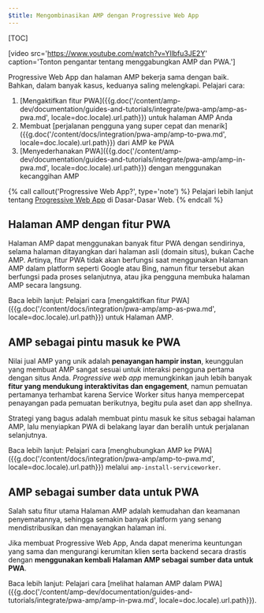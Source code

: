 ```yaml
---
$title: Mengombinasikan AMP dengan Progressive Web App
---
```

[TOC]

[video src='https://www.youtube.com/watch?v=Yllbfu3JE2Y' caption='Tonton pengantar tentang menggabungkan AMP dan PWA.']

Progressive Web App dan halaman AMP bekerja sama dengan baik. Bahkan, dalam banyak kasus, keduanya saling melengkapi. Pelajari cara:

1. [Mengaktifkan fitur PWA]({{g.doc('/content/amp-dev/documentation/guides-and-tutorials/integrate/pwa-amp/amp-as-pwa.md', locale=doc.locale).url.path}}) untuk halaman AMP Anda
2. Membuat [perjalanan pengguna yang super cepat dan menarik]({{g.doc('/content/docs/integration/pwa-amp/amp-to-pwa.md', locale=doc.locale).url.path}}) dari AMP ke PWA
3. [Menyederhanakan PWA]({{g.doc('/content/amp-dev/documentation/guides-and-tutorials/integrate/pwa-amp/amp-in-pwa.md', locale=doc.locale).url.path}}) dengan menggunakan kecanggihan AMP

{% call callout('Progressive Web App?', type='note') %}
Pelajari lebih lanjut tentang [Progressive Web App](https://developers.google.com/web/progressive-web-apps/) di Dasar-Dasar Web.
{% endcall %}

## Halaman AMP dengan fitur PWA

Halaman AMP dapat menggunakan banyak fitur PWA dengan sendirinya, selama halaman ditayangkan dari halaman asli (domain situs), bukan Cache AMP. Artinya, fitur PWA tidak akan berfungsi saat menggunakan Halaman AMP dalam platform seperti Google atau Bing, namun fitur tersebut akan berfungsi pada proses selanjutnya, atau jika pengguna membuka halaman AMP secara langsung.

Baca lebih lanjut: Pelajari cara [mengaktifkan fitur PWA]({{g.doc('/content/docs/integration/pwa-amp/amp-as-pwa.md', locale=doc.locale).url.path}}) untuk Halaman AMP.

## AMP sebagai pintu masuk ke PWA

Nilai jual AMP yang unik adalah **penayangan hampir instan**, keunggulan yang membuat AMP sangat sesuai untuk interaksi pengguna pertama dengan situs Anda. *Progressive web app* memungkinkan jauh lebih banyak **fitur yang mendukung interaktivitas dan engagement**, namun pemuatan pertamanya terhambat karena Service Worker situs hanya mempercepat penayangan pada pemuatan berikutnya, begitu pula aset dan app shellnya.

Strategi yang bagus adalah membuat pintu masuk ke situs sebagai halaman AMP, lalu menyiapkan PWA di belakang layar dan beralih untuk perjalanan selanjutnya.

Baca lebih lanjut: Pelajari cara [menghubungkan AMP ke PWA]({{g.doc('/content/docs/integration/pwa-amp/amp-to-pwa.md', locale=doc.locale).url.path}}) melalui `amp-install-serviceworker`.

## AMP sebagai sumber data untuk PWA

Salah satu fitur utama Halaman AMP adalah kemudahan dan keamanan penyematannya, sehingga semakin banyak platform yang senang mendistribusikan dan menayangkan halaman ini.

Jika membuat Progressive Web App, Anda dapat menerima keuntungan yang sama dan mengurangi kerumitan klien serta backend secara drastis dengan **menggunakan kembali Halaman AMP sebagai sumber data untuk PWA**.

Baca lebih lanjut: Pelajari cara [melihat halaman AMP dalam PWA]({{g.doc('/content/amp-dev/documentation/guides-and-tutorials/integrate/pwa-amp/amp-in-pwa.md', locale=doc.locale).url.path}}).
